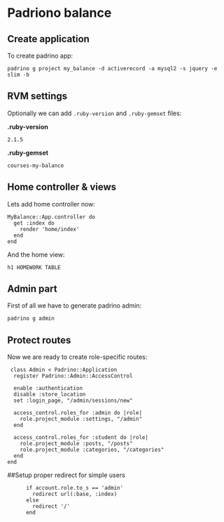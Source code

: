 # Padriono balance 
## Create application

To create padrino app:

```
padrino g project my_balance -d activerecord -a mysql2 -s jquery -e slim -b
```

## RVM settings

Optionally we can add `.ruby-version` and `.ruby-gemset` files:

__.ruby-version__

```
2.1.5
```

__.ruby-gemset__

```
courses-my-balance
```

## Home controller & views
Lets add home controller now:

```
MyBalance::App.controller do
  get :index do
    render 'home/index'
  end
end
```

And the home view:

```
h1 HOMEWORK TABLE
```

## Admin part

First of all we have to generate padrino admin:

```
padrino g admin
```

## Protect routes

Now we are ready to create role-specific routes:

```
 class Admin < Padrino::Application
  register Padrino::Admin::AccessControl
   
  enable :authentication
  disable :store_location
  set :login_page, "/admin/sessions/new"

  access_control.roles_for :admin do |role|
    role.project_module :settings, "/admin"
  end

  access_control.roles_for :student do |role|
    role.project_module :posts, "/posts"
    role.project_module :categories, "/categories"
  end
end

```

##Setup proper redirect for simple users

```
      if account.role.to_s == 'admin'
        redirect url(:base, :index)
      else
        redirect '/'
      end
```

